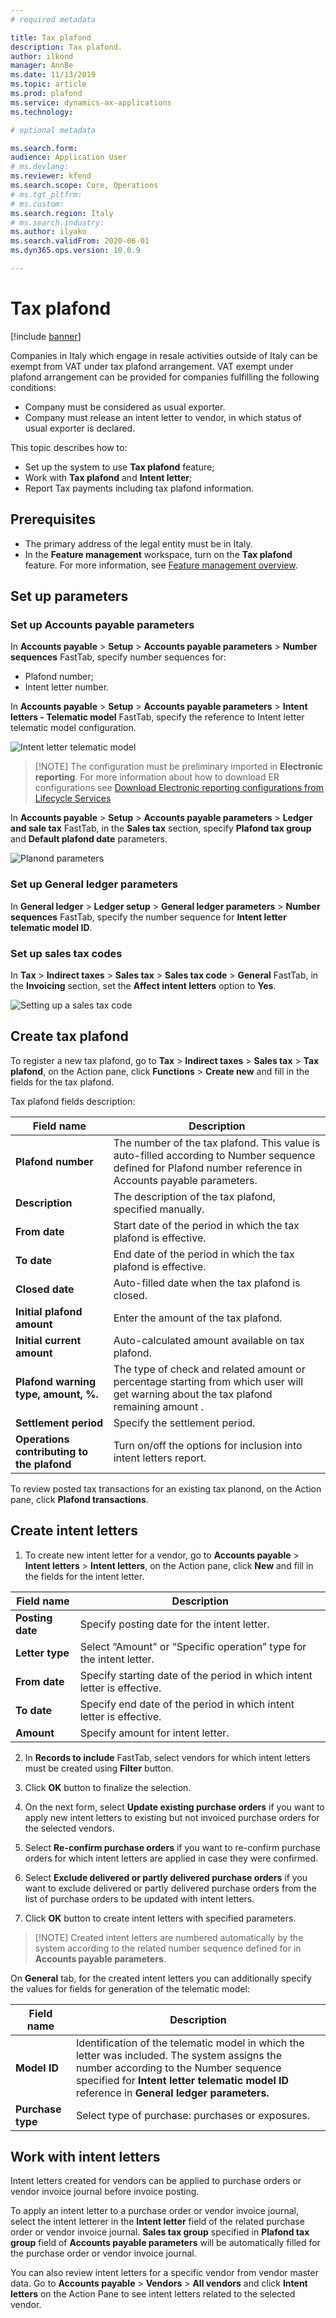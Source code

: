 ```yaml
---
# required metadata

title: Tax plafond
description: Tax plafond.
author: ilkond
manager: AnnBe
ms.date: 11/13/2019
ms.topic: article
ms.prod: plafond
ms.service: dynamics-ax-applications
ms.technology: 

# optional metadata

ms.search.form: 
audience: Application User
# ms.devlang: 
ms.reviewer: kfend
ms.search.scope: Core, Operations
# ms.tgt_pltfrm: 
# ms.custom: 
ms.search.region: Italy
# ms.search.industry: 
ms.author: ilyako
ms.search.validFrom: 2020-06-01
ms.dyn365.ops.version: 10.0.9

---
```


# Tax plafond

[!include [banner](../includes/banner.md)]

Companies in Italy which engage in resale activities outside of Italy can be exempt from VAT under tax plafond arrangement.
VAT exempt under plafond arrangement can be provided for companies fulfilling the following conditions:
 - Company must be considered as usual exporter.
 - Company must release an intent letter to vendor, in which status of usual exporter is declared.

This topic describes how to:
 - Set up the system to use **Tax plafond** feature;
 - Work with **Tax plafond** and **Intent letter**;
 - Report Tax payments including tax plafond information.


## Prerequisites

- The primary address of the legal entity must be in Italy.
- In the **Feature management** workspace, turn on the **Tax plafond** feature. For more information, see [Feature management overview](../../fin-and-ops/get-started/feature-management/feature-management-overview.md).

## Set up parameters
### Set up Accounts payable parameters

In **Accounts payable** > **Setup** > **Accounts payable parameters** > **Number sequences** FastTab, specify number sequences for:
 - Plafond number;
 - Intent letter number.

In **Accounts payable** > **Setup** > **Accounts payable parameters** > **Intent letters - Telematic model** FastTab, specify the reference to Intent letter telematic model configuration.

![Intent letter telematic model](media/emea-ita-exil-plafond-model.jpg)

> [!NOTE] The configuration must be preliminary imported in **Electronic reporting**. For more information about how to download ER configurations
see [Download Electronic reporting configurations from Lifecycle Services](https://docs.microsoft.com/en-us/dynamics365/fin-ops-core/dev-itpro/analytics/download-electronic-reporting-configuration-lcs)

In **Accounts payable** > **Setup** > **Accounts payable parameters** > **Ledger and sale tax** FastTab, in the **Sales tax** section, specify **Plafond tax group** and **Default plafond date** parameters.

![Planond parameters](media/emea-ita-exil-plafond-group.jpg)

### Set up General ledger parameters

In **General ledger** > **Ledger setup** > **General ledger parameters** > **Number sequences** FastTab, specify the number sequence for **Intent letter telematic model ID**.

### Set up sales tax codes

In **Tax** \> **Indirect taxes** \> **Sales tax** \> **Sales tax code** \> **General** FastTab, in the **Invoicing** section, set the **Affect intent letters** option to **Yes**.

![Setting up a sales tax code](media/emea-ita-exil-intent-tax-setup.jpg)

## Create tax plafond

To register a new tax plafond, go to **Tax** > **Indirect taxes** > **Sales tax** > **Tax plafond**, on the Action pane, сlick **Functions** > **Create new** and fill in the fields for the tax plafond.

Tax plafond fields description:

| **Field name**                                                 | **Description**                                                                                                                                                                               |
|----------------------------------------------------------------|-----------------------------------------------------------------------------------------------------------------------------------------------------------------------------------------------|
| **Plafond number**                                             | The number of the tax plafond. This value is auto-filled according to Number sequence defined for Plafond number reference in Accounts payable parameters.                                        |
| **Description**                                                | The description of the tax plafond, specified manually.                                                                                                                                    |
| **From date**                                                  | Start date of the period in which the tax plafond is effective.                                                                                                         |
| **To date**                                                    | End date of the period in which the tax plafond is effective.                                                                                                              |
| **Closed date**                                                | Auto-filled date when the tax plafond is closed.                                                                                                                                                  |
| **Initial plafond amount**                                     | Enter the amount of the tax plafond.                                                                                                                                                |
| **Initial current amount**                                     | Auto-calculated amount available on tax plafond.                                                                                                                                              |
| **Plafond warning type, amount, %.**                           | The type of check and related amount or percentage starting from which user will get warning about the tax plafond remaining amount . |
| **Settlement period**                                          | Specify the settlement period.                                                                                                                                  |
| **Operations contributing to the plafond** | Turn on/off the options for inclusion into intent letters report.                                                                                                                                            |

To review posted tax transactions for an existing tax planond, on the Action pane, click **Plafond transactions**.

## Create intent letters

1. To create new intent letter for a vendor, go to **Accounts payable** > **Intent letters** > **Intent letters**, on the Action pane, сlick **New** and fill in the fields for the intent letter.

| **Field name**   | **Description**                                                          |
|------------------|--------------------------------------------------------------------------|
| **Posting date** | Specify posting date for the intent letter.                              |
| **Letter type**  | Select “Amount” or “Specific operation” type for the intent letter.      |
| **From date**    | Specify starting date of the period in which intent letter is effective. |
| **To date**      | Specify end date of the period in which intent letter is effective.      |
| **Amount**       | Specify amount for intent letter.                                        |

2. In **Records to include** FastTab, select vendors for which intent letters must be created using **Filter** button.

3. Click **OK** button to finalize the selection.

4.	On the next form, select **Update existing purchase orders** if you want to apply new intent letters to existing but not invoiced purchase orders for the selected vendors.

5.	Select **Re-confirm purchase orders** if you want to re-confirm purchase orders for which intent letters are applied in case they were confirmed.

6.	Select **Exclude delivered or partly delivered purchase orders** if you want to exclude delivered or partly delivered purchase orders from the list of purchase orders to be updated with intent letters.

7.	Click **OK** button to create intent letters with specified parameters.

> [!NOTE] Created intent letters are numbered automatically by the system according to the related number sequence defined for in **Accounts payable parameters**.

On **General** tab, for the created intent letters you can additionally specify the values for fields for generation of the telematic model:

| **Field name**    | **Description**                                                                                                                                                                                                                       |
|-----------------------|-------------------------------------------------------------------------------------------------------------------------------------------------------------------------------------------------------------------------------|
|   **Model ID**        | Identification of the telematic model in which the letter was included. The system assigns the number according to the Number sequence specified for **Intent letter telematic model ID** reference in **General ledger parameters.** |
|   **Purchase type**   | Select type of purchase: purchases or exposures.                                                                                                                                                                                  |
## Work with intent letters

Intent letters created for vendors can be applied to purchase orders or vendor invoice journal before invoice posting.

To apply an intent letter to a purchase order or vendor invoice journal, select the intent letterer in the **Intent letter** field of the related purchase order or vendor invoice journal. 
**Sales tax group** specified in **Plafond tax group** field of **Accounts payable parameters** will be automatically filled for the purchase order or vendor invoice journal.

You can also review intent letters for a specific vendor from vendor master data. 
Go to **Accounts payable** \> **Vendors** \> **All vendors** and click **Intent letters** on the Action Pane to see intent letters related to the selected vendor.

